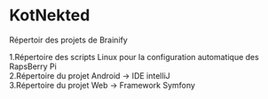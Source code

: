 KotNekted
=========

Répertoir des projets de Brainify

1.Répertoire des scripts Linux pour la configuration automatique des RapsBerry Pi  
2.Répertoire du projet Android -> IDE intelliJ  
3.Répertoire du projet Web -> Framework Symfony  

